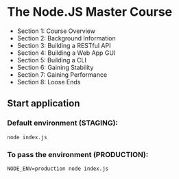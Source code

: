 # The Node.JS Master Course


- Section 1: Course Overview
- Section 2: Background Information
- Section 3: Building a RESTful API
- Section 4: Building a Web App GUI
- Section 5: Building a CLI
- Section 6: Gaining Stability
- Section 7: Gaining Performance
- Section 8: Loose Ends


## Start application
### Default environment (STAGING):
`node index.js`

### To pass the environment (PRODUCTION):
`NODE_ENV=production node index.js`